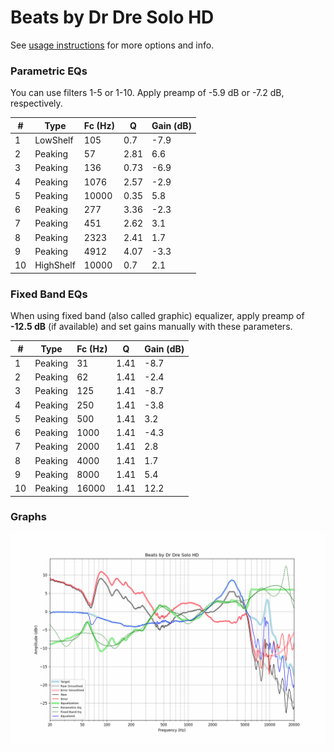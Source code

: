 # Beats by Dr Dre Solo HD
See [usage instructions](https://github.com/jaakkopasanen/AutoEq#usage) for more options and info.

### Parametric EQs
You can use filters 1-5 or 1-10. Apply preamp of -5.9 dB or -7.2 dB, respectively.

|   # | Type      |   Fc (Hz) |    Q |   Gain (dB) |
|-----|-----------|-----------|------|-------------|
|   1 | LowShelf  |       105 | 0.7  |        -7.9 |
|   2 | Peaking   |        57 | 2.81 |         6.6 |
|   3 | Peaking   |       136 | 0.73 |        -6.9 |
|   4 | Peaking   |      1076 | 2.57 |        -2.9 |
|   5 | Peaking   |     10000 | 0.35 |         5.8 |
|   6 | Peaking   |       277 | 3.36 |        -2.3 |
|   7 | Peaking   |       451 | 2.62 |         3.1 |
|   8 | Peaking   |      2323 | 2.41 |         1.7 |
|   9 | Peaking   |      4912 | 4.07 |        -3.3 |
|  10 | HighShelf |     10000 | 0.7  |         2.1 |

### Fixed Band EQs
When using fixed band (also called graphic) equalizer, apply preamp of **-12.5 dB** (if available) and set gains manually with these parameters.

|   # | Type    |   Fc (Hz) |    Q |   Gain (dB) |
|-----|---------|-----------|------|-------------|
|   1 | Peaking |        31 | 1.41 |        -8.7 |
|   2 | Peaking |        62 | 1.41 |        -2.4 |
|   3 | Peaking |       125 | 1.41 |        -8.7 |
|   4 | Peaking |       250 | 1.41 |        -3.8 |
|   5 | Peaking |       500 | 1.41 |         3.2 |
|   6 | Peaking |      1000 | 1.41 |        -4.3 |
|   7 | Peaking |      2000 | 1.41 |         2.8 |
|   8 | Peaking |      4000 | 1.41 |         1.7 |
|   9 | Peaking |      8000 | 1.41 |         5.4 |
|  10 | Peaking |     16000 | 1.41 |        12.2 |

### Graphs
![](./Beats%20by%20Dr%20Dre%20Solo%20HD.png)
